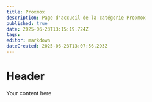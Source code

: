 ```yaml
---
title: Proxmox
description: Page d'accueil de la catégorie Proxmox
published: true
date: 2025-06-23T13:15:19.724Z
tags: 
editor: markdown
dateCreated: 2025-06-23T13:07:56.293Z
---
```


# Header
Your content here